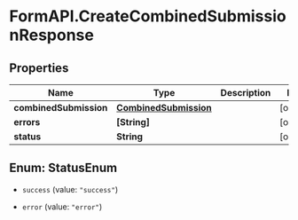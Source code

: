 # FormAPI.CreateCombinedSubmissionResponse

## Properties
Name | Type | Description | Notes
------------ | ------------- | ------------- | -------------
**combinedSubmission** | [**CombinedSubmission**](CombinedSubmission.md) |  | [optional] 
**errors** | **[String]** |  | [optional] 
**status** | **String** |  | [optional] 


<a name="StatusEnum"></a>
## Enum: StatusEnum


* `success` (value: `"success"`)

* `error` (value: `"error"`)




